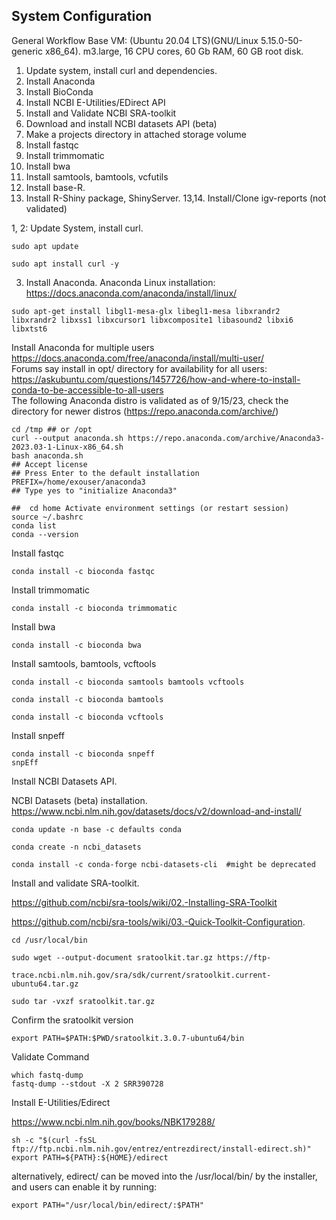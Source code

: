 ## System Configuration
General Workflow
Base VM: (Ubuntu 20.04 LTS)(GNU/Linux 5.15.0-50-generic x86_64). m3.large, 16 CPU cores, 60 Gb RAM, 60 GB root disk.
1. Update system, install curl and dependencies. 
2. Install Anaconda
3. Install BioConda
4. Install NCBI E-Utilities/EDirect API
5. Install and Validate NCBI SRA-toolkit
6. Download and install NCBI datasets API (beta)
8. Make a projects directory in attached storage volume
9. Install fastqc
10. Install trimmomatic
11. Install bwa
12. Install samtools, bamtools, vcfutils
13. Install base-R.
14. Install R-Shiny package, ShinyServer.
13,14. Install/Clone igv-reports (not validated)

1, 2: Update System, install curl.
```
sudo apt update
```
```
sudo apt install curl -y
```

3. Install Anaconda. Anaconda Linux installation: https://docs.anaconda.com/anaconda/install/linux/
``` 
sudo apt-get install libgl1-mesa-glx libegl1-mesa libxrandr2 libxrandr2 libxss1 libxcursor1 libxcomposite1 libasound2 libxi6 libxtst6
```

Install Anaconda for multiple users https://docs.anaconda.com/free/anaconda/install/multi-user/<br>
Forums say install in opt/ directory for availability for all users:<br>
https://askubuntu.com/questions/1457726/how-and-where-to-install-conda-to-be-accessible-to-all-users<br>
The following Anaconda distro is validated as of 9/15/23, check the directory for newer distros (https://repo.anaconda.com/archive/)
```
cd /tmp ## or /opt
curl --output anaconda.sh https://repo.anaconda.com/archive/Anaconda3-2023.03-1-Linux-x86_64.sh
bash anaconda.sh
## Accept license
## Press Enter to the default installation PREFIX=/home/exouser/anaconda3
## Type yes to "initialize Anaconda3"
```
```
##  cd home Activate environment settings (or restart session)
source ~/.bashrc
conda list
conda --version
```

Install fastqc
```
conda install -c bioconda fastqc
```
Install trimmomatic
```
conda install -c bioconda trimmomatic
```
Install bwa
```
conda install -c bioconda bwa
```
Install samtools, bamtools, vcftools
```
conda install -c bioconda samtools bamtools vcftools
```
```
conda install -c bioconda bamtools
```
```
conda install -c bioconda vcftools
```
Install snpeff
```
conda install -c bioconda snpeff
snpEff
```


Install NCBI Datasets API. 

NCBI Datasets (beta) installation. https://www.ncbi.nlm.nih.gov/datasets/docs/v2/download-and-install/
```
conda update -n base -c defaults conda

conda create -n ncbi_datasets

conda install -c conda-forge ncbi-datasets-cli  #might be deprecated

```

Install and validate SRA-toolkit.

https://github.com/ncbi/sra-tools/wiki/02.-Installing-SRA-Toolkit

https://github.com/ncbi/sra-tools/wiki/03.-Quick-Toolkit-Configuration. 

```
cd /usr/local/bin
```
```
sudo wget --output-document sratoolkit.tar.gz https://ftp-
```
```
trace.ncbi.nlm.nih.gov/sra/sdk/current/sratoolkit.current-ubuntu64.tar.gz
```
```
sudo tar -vxzf sratoolkit.tar.gz
```
Confirm the sratoolkit version
```
export PATH=$PATH:$PWD/sratoolkit.3.0.7-ubuntu64/bin
```
Validate Command
```
which fastq-dump
fastq-dump --stdout -X 2 SRR390728
```

Install E-Utilities/Edirect

https://www.ncbi.nlm.nih.gov/books/NBK179288/
```
sh -c "$(curl -fsSL ftp://ftp.ncbi.nlm.nih.gov/entrez/entrezdirect/install-edirect.sh)"
export PATH=${PATH}:${HOME}/edirect
```
alternatively, edirect/ can be moved into the /usr/local/bin/ by the installer, and users can enable it by running:
```
export PATH="/usr/local/bin/edirect/:$PATH"
```

